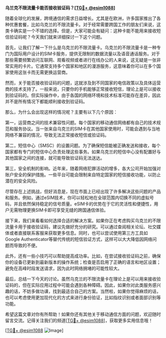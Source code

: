 **乌兰克不限流量卡能否接收验证码？[[TG💪+ @esim1088](https://t.me/s/esim1088)]**

随着全球化的发展，跨境通信的需求日益增长。尤其是在欧洲，许多国家推出了各种优惠套餐，比如乌克兰的不限流量卡。对于经常需要跨国工作的朋友们来说，这类卡确实是一个不错的选择。但是，大家可能会有疑问：这种卡能不能用来接收短信验证码呢？今天我们就来详细探讨一下这个问题。

首先，让我们了解一下什么是乌克兰的不限流量卡。乌克兰的不限流量卡是一种专门为国际用户设计的SIM卡服务，提供无限制的数据流量以及语音通话服务。对于那些需要频繁访问互联网、观看视频或者进行在线办公的人来说，这无疑是一张非常实用的卡片。它通常支持多个国家和地区的漫游服务，这意味着你可以在多个国家使用这张卡而无需更换运营商。

然而，关于能否接收验证码的问题，这就涉及到不同国家的电信政策以及具体运营商的技术支持了。一般来说，只要你的手机能够正常接收短信，理论上是可以接收到验证码的。但实际操作中，由于各国的网络环境和技术标准可能存在差异，因此并不是所有情况下都能顺利接收到验证码。

那么，为什么会出现这样的情况呢？主要有以下几个原因：

第一，运营商之间的技术兼容性问题。每个国家的移动通信网络都有自己的技术规范和服务协议。当一张来自乌克兰的SIM卡在其他国家使用时，可能会遇到与当地网络不兼容的情况，导致无法正常接收短信或验证码。

第二，短信中心（SMSC）的设置问题。为了确保短信能被正确发送和接收，每个国家都有专门的短信中心负责处理这些事务。如果乌克兰的短信中心没有配置好与其他国家之间的连接，就可能导致验证码无法送达。

第三，安全机制的影响。近年来，随着网络犯罪活动的增多，各大公司开始加强对账户安全的保护措施。一些平台可能会限制来自特定国家的短信接收功能，以防止潜在的安全风险。

尽管存在上述挑战，但好消息是，现在市面上已经出现了许多解决这些问题的产品和服务。例如，通过eSIM技术，你可以轻松地在全球范围内切换不同的虚拟号码，并且依然保持稳定的信号质量。eSIM卡的优势在于它的灵活性和便捷性，用户无需物理更换SIM卡即可享受无缝的跨国通信体验。

接下来，我们来看看如何选择合适的解决方案。如果你正在考虑购买乌克兰的不限流量卡用于接收验证码，建议先做好充分的研究。可以通过查阅相关论坛、社交媒体或者直接联系客服来获取更多信息。同时，也可以尝试使用第三方工具如Google Authenticator等替代传统的短信验证方式，这样可以大大降低因网络问题而导致的不便。

此外，还有一些小技巧可以帮助提高成功率。比如，在尝试接收验证码之前，确保你的设备已更新到最新版本的操作系统；检查是否启用了正确的语言和地区设置；避免在高峰时段发送请求，因为此时网络拥堵的可能性较大。

最后，总结一下今天的讨论。虽然乌克兰的不限流量卡在理论上是可以用来接收验证码的，但在实际应用过程中可能会遇到各种障碍。因此，如果你对此类服务感兴趣的话，不妨多做功课，找到最适合自己的方案。当然啦，如果你觉得麻烦的话，也可以考虑使用更加现代化的方式来进行身份验证，比如指纹识别或者面部识别等功能。

希望这篇文章对你有所帮助！如果你还有其他关于移动通信方面的问题，欢迎随时留言交流。记得关注我们的频道[[TG💪+ @esim1088](https://t.me/s/esim1088)]，获取更多实用信息哦！

[[TG💪+ @esim1088](https://t.me/s/esim1088) ![Image](https://i.postimg.cc/4NQfJmqS/Snipaste-2025-05-13-00-14-12.png)]